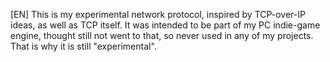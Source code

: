 [EN]
This is my experimental network protocol, inspired by TCP-over-IP ideas, as well as TCP itself.
It was intended to be part of my PC indie-game engine, thought still not went to that, so never used in any of my projects.
That is why it is still "experimental".
